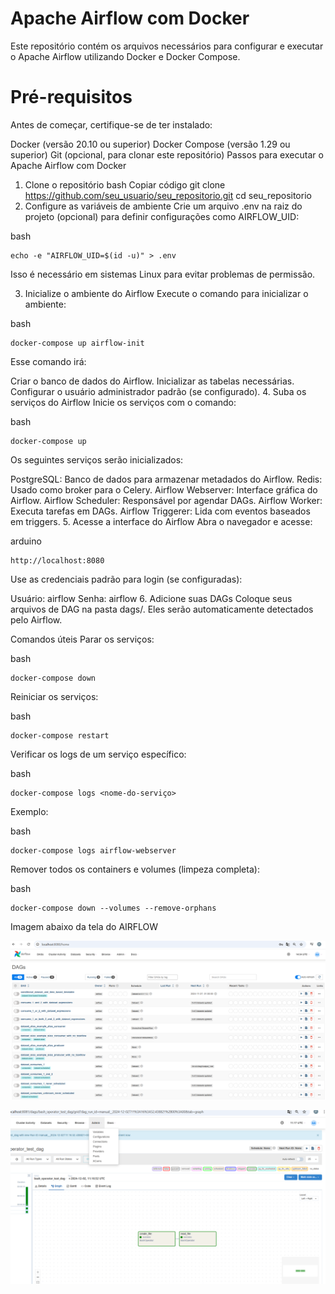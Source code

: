 
# Apache Airflow com Docker

Este repositório contém os arquivos necessários para configurar e executar o Apache Airflow utilizando Docker e Docker Compose.

# Pré-requisitos

Antes de começar, certifique-se de ter instalado:

Docker (versão 20.10 ou superior)
Docker Compose (versão 1.29 ou superior)
Git (opcional, para clonar este repositório)
Passos para executar o Apache Airflow com Docker

1. Clone o repositório
bash
Copiar código
git clone https://github.com/seu_usuario/seu_repositorio.git
cd seu_repositorio
2. Configure as variáveis de ambiente
Crie um arquivo .env na raiz do projeto (opcional) para definir configurações como AIRFLOW_UID:

bash
```
echo -e "AIRFLOW_UID=$(id -u)" > .env
```
Isso é necessário em sistemas Linux para evitar problemas de permissão.

3. Inicialize o ambiente do Airflow
Execute o comando para inicializar o ambiente:

bash
```
docker-compose up airflow-init
```

Esse comando irá:

Criar o banco de dados do Airflow.
Inicializar as tabelas necessárias.
Configurar o usuário administrador padrão (se configurado).
4. Suba os serviços do Airflow
Inicie os serviços com o comando:

bash

```
docker-compose up
```

Os seguintes serviços serão inicializados:

PostgreSQL: Banco de dados para armazenar metadados do Airflow.
Redis: Usado como broker para o Celery.
Airflow Webserver: Interface gráfica do Airflow.
Airflow Scheduler: Responsável por agendar DAGs.
Airflow Worker: Executa tarefas em DAGs.
Airflow Triggerer: Lida com eventos baseados em triggers.
5. Acesse a interface do Airflow
Abra o navegador e acesse:

arduino
```
http://localhost:8080
```
Use as credenciais padrão para login (se configuradas):

Usuário: airflow
Senha: airflow
6. Adicione suas DAGs
Coloque seus arquivos de DAG na pasta dags/. Eles serão automaticamente detectados pelo Airflow.

Comandos úteis
Parar os serviços:

bash
```
docker-compose down
```
Reiniciar os serviços:

bash
```
docker-compose restart
```
Verificar os logs de um serviço específico:

bash
```
docker-compose logs <nome-do-serviço>
```
Exemplo:

bash
```
docker-compose logs airflow-webserver
```
Remover todos os containers e volumes (limpeza completa):

bash
```
docker-compose down --volumes --remove-orphans
```

Imagem abaixo da tela do AIRFLOW


![alt text](image.png)


![alt text](image-1.png)